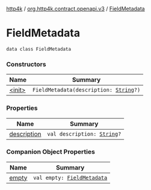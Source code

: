[http4k](../../index.md) / [org.http4k.contract.openapi.v3](../index.md) / [FieldMetadata](./index.md)

# FieldMetadata

`data class FieldMetadata`

### Constructors

| Name | Summary |
|---|---|
| [&lt;init&gt;](-init-.md) | `FieldMetadata(description: `[`String`](https://kotlinlang.org/api/latest/jvm/stdlib/kotlin/-string/index.html)`?)` |

### Properties

| Name | Summary |
|---|---|
| [description](description.md) | `val description: `[`String`](https://kotlinlang.org/api/latest/jvm/stdlib/kotlin/-string/index.html)`?` |

### Companion Object Properties

| Name | Summary |
|---|---|
| [empty](empty.md) | `val empty: `[`FieldMetadata`](./index.md) |
